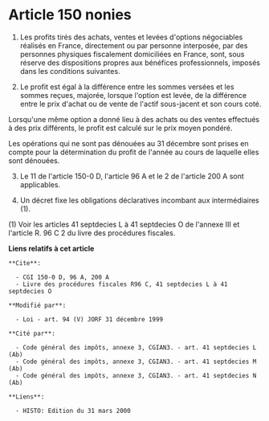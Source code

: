 # Article 150 nonies

1. Les profits tirés des achats, ventes et levées d'options négociables réalisés en France, directement ou par personne
interposée, par des personnes physiques fiscalement domiciliées en France, sont, sous réserve des dispositions propres aux
bénéfices professionnels, imposés dans les conditions suivantes.

2. Le profit est égal à la différence entre les sommes versées et les sommes reçues, majorée, lorsque l'option est levée, de
la différence entre le prix d'achat ou de vente de l'actif sous-jacent et son cours coté.

Lorsqu'une même option a donné lieu à des achats ou des ventes effectués à des prix différents, le profit est calculé sur le
prix moyen pondéré.

Les opérations qui ne sont pas dénouées au 31 décembre sont prises en compte pour la détermination du profit de l'année au
cours de laquelle elles sont dénouées.

3. Le 11 de l'article 150-0 D, l'article 96 A et le 2 de l'article 200 A sont applicables.

4. Un décret fixe les obligations déclaratives incombant aux intermédiaires (1).

(1) Voir les articles 41 septdecies L à 41 septdecies O de l'annexe III et l'article R. 96 C 2 du livre des procédures
fiscales.

**Liens relatifs à cet article**

	**Cite**:

	  - CGI 150-0 D, 96 A, 200 A
	  - Livre des procédures fiscales R96 C, 41 septdecies L à 41 septdecies O

	**Modifié par**:

	  - Loi - art. 94 (V) JORF 31 décembre 1999

	**Cité par**:

	  - Code général des impôts, annexe 3, CGIAN3. - art. 41 septdecies L (Ab)
	  - Code général des impôts, annexe 3, CGIAN3. - art. 41 septdecies M (Ab)
	  - Code général des impôts, annexe 3, CGIAN3. - art. 41 septdecies N (Ab)

	**Liens**:

	  - HISTO: Edition du 31 mars 2000
